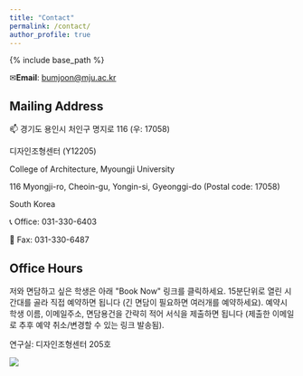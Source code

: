 ```yaml
---
title: "Contact"
permalink: /contact/
author_profile: true
---
```


{% include base_path %}

✉**Email**: bumjoon@mju.ac.kr

## Mailing Address
📫 경기도 용인시 처인구 명지로 116 (우: 17058)

디자인조형센터 (Y12205)

College of Architecture, Myoungji University

116 Myongji-ro, Cheoin-gu, Yongin-si, Gyeonggi-do (Postal code: 17058)

South Korea

📞 Office: 031-330-6403 

📠 Fax: 031-330-6487

## Office Hours
저와 면담하고 싶은 학생은 아래 "Book Now" 링크를 클릭하세요. 15분단위로 열린 시간대를 골라 직접 예약하면 됩니다 (긴 면담이 필요하면 여러개를 예약하세요). 예약시 학생 이름, 이메일주소, 면담용건을 간략히 적어 서식을 제출하면 됩니다 (제출한 이메일로 추후 예약 취소/변경할 수 있는 링크 발송됨).

연구실: 디자인조형센터 205호


<img src="https://www.appointletcdn.com/loader/buttons/008DBD.png" data-appointlet-organization="bumjoon" data-appointlet-service="233403"><script src="https://www.appointletcdn.com/loader/loader.min.js" async="" defer=""></script>
